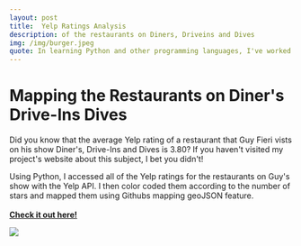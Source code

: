 ```yaml
---
layout: post
title:  Yelp Ratings Analysis
description: of the restaurants on Diners, Driveins and Dives
img: /img/burger.jpeg
quote: In learning Python and other programming languages, I've worked on some fun side projects.
---
```


<h1 class="project-description-title">Mapping the Restaurants on Diner's Drive-Ins Dives</h1>

<p>Did you know that the average Yelp rating of a restaurant that Guy Fieri vists on his show Diner's, Drive-Ins and Dives is 3.80? If you haven't visited my project's website about this subject, I bet you didn't!<p> 


<div class="img_row ddd_align">
	<p class="col one">Using Python, I accessed all of the Yelp ratings for the restaurants on Guy's show with the Yelp API. I then color coded them according to the number of stars and mapped them using Githubs mapping geoJSON feature.<br><br><a class="ddd_project_site" href="http://maggiecriqui.com/yelp-DDD/"><strong> Check it out here!</strong></a></p>
	<img class="col two" src="{{ site.baseurl }}/img/ddd_image.jpg"/>
</div>





	






